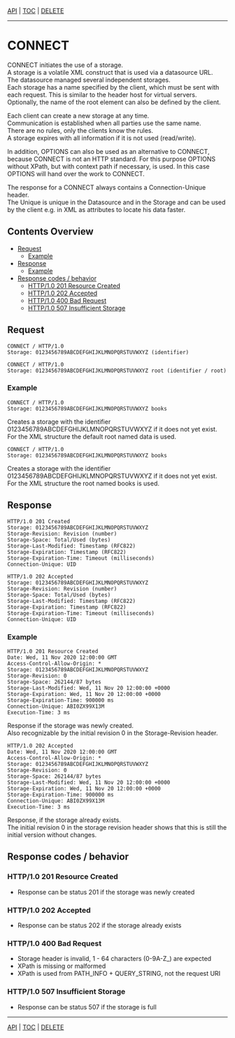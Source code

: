 [API](api.md) | [TOC](README.md) | [DELETE](api-delete.md)
- - -

# CONNECT

CONNECT initiates the use of a storage.  
A storage is a volatile XML construct that is used via a datasource URL.  
The datasource managed several independent storages.  
Each storage has a name specified by the client, which must be sent with each
request. This is similar to the header host for virtual servers.  
Optionally, the name of the root element can also be defined by the client.

Each client can create a new storage at any time.  
Communication is established when all parties use the same name.  
There are no rules, only the clients know the rules.  
A storage expires with all information if it is not used (read/write).

In addition, OPTIONS can also be used as an alternative to CONNECT, because
CONNECT is not an HTTP standard. For this purpose OPTIONS without XPath, but
with context path if necessary, is used. In this case OPTIONS will hand over
the work to CONNECT.

The response for a CONNECT always contains a Connection-Unique header.  
The Unique is unique in the Datasource and in the Storage and can be used by the
client e.g. in XML as attributes to locate his data faster.


## Contents Overview

* [Request](#request)
  * [Example](#example)
* [Response](#response)
  * [Example](#example-1)
* [Response codes / behavior](#response-codes--behavior)  
  * [HTTP/1.0 201 Resource Created](#http10-201-resource-created)
  * [HTTP/1.0 202 Accepted](#http10-202-accepted)
  * [HTTP/1.0 400 Bad Request](#http10-400-bad-request)
  * [HTTP/1.0 507 Insufficient Storage](#http10-507-insufficient-storage)


## Request

```
CONNECT / HTTP/1.0
Storage: 0123456789ABCDEFGHIJKLMNOPQRSTUVWXYZ (identifier)
```
``` 
CONNECT / HTTP/1.0
Storage: 0123456789ABCDEFGHIJKLMNOPQRSTUVWXYZ root (identifier / root)
```

### Example

```
CONNECT / HTTP/1.0
Storage: 0123456789ABCDEFGHIJKLMNOPQRSTUVWXYZ books
```
Creates a storage with the identifier 0123456789ABCDEFGHIJKLMNOPQRSTUVWXYZ if
it does not yet exist.  
For the XML structure the default root named data is used.

``` 
CONNECT / HTTP/1.0
Storage: 0123456789ABCDEFGHIJKLMNOPQRSTUVWXYZ books
```
Creates a storage with the identifier 0123456789ABCDEFGHIJKLMNOPQRSTUVWXYZ if
it does not yet exist.  
For the XML structure the root named books is used.


## Response

```
HTTP/1.0 201 Created
Storage: 0123456789ABCDEFGHIJKLMNOPQRSTUVWXYZ
Storage-Revision: Revision (number) 
Storage-Space: Total/Used (bytes)
Storage-Last-Modified: Timestamp (RFC822)
Storage-Expiration: Timestamp (RFC822)
Storage-Expiration-Time: Timeout (milliseconds)
Connection-Unique: UID
```
``` 
HTTP/1.0 202 Accepted
Storage: 0123456789ABCDEFGHIJKLMNOPQRSTUVWXYZ
Storage-Revision: Revision (number)
Storage-Space: Total/Used (bytes)
Storage-Last-Modified: Timestamp (RFC822)
Storage-Expiration: Timestamp (RFC822)
Storage-Expiration-Time: Timeout (milliseconds)
Connection-Unique: UID
```

### Example

```
HTTP/1.0 201 Resource Created
Date: Wed, 11 Nov 2020 12:00:00 GMT
Access-Control-Allow-Origin: *
Storage: 0123456789ABCDEFGHIJKLMNOPQRSTUVWXYZ
Storage-Revision: 0
Storage-Space: 262144/87 bytes
Storage-Last-Modified: Wed, 11 Nov 20 12:00:00 +0000
Storage-Expiration: Wed, 11 Nov 20 12:00:00 +0000
Storage-Expiration-Time: 900000 ms
Connection-Unique: ABI0ZX99X13M
Execution-Time: 3 ms
```
Response if the storage was newly created.  
Also recognizable by the initial revision 0 in the Storage-Revision header.

```
HTTP/1.0 202 Accepted
Date: Wed, 11 Nov 2020 12:00:00 GMT
Access-Control-Allow-Origin: *
Storage: 0123456789ABCDEFGHIJKLMNOPQRSTUVWXYZ
Storage-Revision: 0
Storage-Space: 262144/87 bytes
Storage-Last-Modified: Wed, 11 Nov 20 12:00:00 +0000
Storage-Expiration: Wed, 11 Nov 20 12:00:00 +0000
Storage-Expiration-Time: 900000 ms
Connection-Unique: ABI0ZX99X13M
Execution-Time: 3 ms
```
Response, if the storage already exists.  
The initial revision 0 in the storage revision header shows that this is still
the initial version without changes.


## Response codes / behavior

### HTTP/1.0 201 Resource Created
- Response can be status 201 if the storage was newly created

### HTTP/1.0 202 Accepted
- Response can be status 202 if the storage already exists

### HTTP/1.0 400 Bad Request
- Storage header is invalid, 1 - 64 characters (0-9A-Z_) are expected
- XPath is missing or malformed
- XPath is used from PATH_INFO + QUERY_STRING, not the request URI

### HTTP/1.0 507 Insufficient Storage
- Response can be status 507 if the storage is full



- - -

[API](api.md) | [TOC](README.md) | [DELETE](api-delete.md)